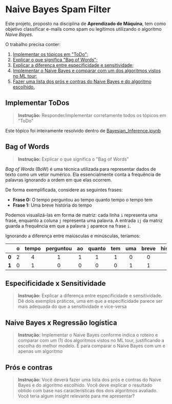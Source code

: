 # Naive Bayes Spam Filter

Este projeto, proposto na disciplina de **Aprendizado de Máquina**, tem como objetivo classificar e-mails como spam ou legítimos utilizando o algoritmo _Naive Bayes_.

O trabalho precisa conter:
1. [Implementar os tópicos em "ToDo";](#implementar-todos)
2. [Explicar o que significa "Bag of Words";](#bag-of-words)
2. [Explicar a diferença entre especificidade e sensitividade;](#especificidade-x-sensitividade)
2. [Implementar o Naive Bayes e comparar com um dos algoritmos vistos no ML tour;](#naive-bayes-x-regressão-logística)
2. [Fazer uma lista dos prós e contras do Naive Bayes e do algoritmo escolhido.](#prós-e-contras)

## Implementar ToDos

> **Instrução:** Responder/implementar corretamente todos os tópicos em "ToDo"

Este tópico foi inteiramente resolvido dentro de [Bayesian_Inference.ipynb](Bayesian_Inference.ipynb)

## Bag of Words

> **Instrução:** Explicar o que significa o "Bag of Words"

_Bag of Words_ (BoW) é uma técnica utilizada para representar dados de texto como um vetor numérico. Ela essencialmente conta a frequência de palavras ignorando a ordem em que elas ocorrem.

De forma exemplificada, considere as seguintes frases:
- **Frase 0:** O tempo perguntou ao tempo quanto tempo o tempo tem
- **Frase 1:** Uma breve história do tempo

Podemos visualizá-las em forma de matriz: cada linha `i` representa uma frase, enquanto a coluna `j` representa uma palavra. A entrada `ij` da matriz guarda a frequência em que a palavra `j` aparece na frase `i`. 

Ignorando a diferença entre maiúsculas e minúsculas, teríamos:

|   | o | tempo | perguntou | ao | quanto | tem | uma | breve | história | do |
|:-:|:-:|:-----:|:---------:|:--:|:------:|:---:|:---:|:-----:|:--------:|:--:|
| **0** | 2 | 4 | 1 | 1 | 1 | 1 | 0 | 0 | 0 | 0 |
| **1** | 0 | 1 | 0 | 0 | 0 | 0 | 1 | 1 | 1 | 1 |

## Especificidade x Sensitividade

> **Instrução:** Explicar a diferença entre especificidade e sensitividade. Dê dois exemplos práticos, uma em que a especificidade parece ser mais adequada do que a sensitividade e vice-versa

## Naive Bayes x Regressão logística

> **Instrução:** Implementar o Naive Bayes conforme indica o roteiro e comparar com um (1) dos algoritmos vistos no ML tour, justificando a escolha do melhor modelo. É para comparar o Naive Bayes com um e apenas um algoritmo

## Prós e contras

> **Instrução:** Você deverá fazer uma lista dos prós e contras do Naive Bayes e do algoritmo escolhido. Você deve explicar o resultado obtido com base nas características dos dois algoritmos avaliado. Você teria algum insight relevante para me apresentar?

